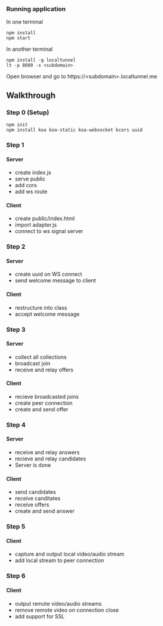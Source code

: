 ### Running application
In one terminal
```
npm install
npm start
```
In another terminal
```
npm install -g localtunnel
lt -p 8080 -s <subdomain>
```
Open browser and go to https://\<subdomain\>.localtunnel.me

## Walkthrough

### Step 0 (Setup)
```
npm init
npm install koa koa-static koa-websocket kcors uuid
```

### Step 1
#### Server
- create index.js
- serve public
- add cors
- add ws route

#### Client
- create public/index.html
- import adapter.js
- connect to ws signal server

### Step 2
#### Server
- create uuid on WS connect
- send welcome message to client

#### Client
- restructure into class
- accept welcome message

### Step 3
#### Server 
- collect all collections
- broadcast join
- receive and relay offers

#### Client
- recieve broadcasted joins
- create peer connection
- create and send offer

### Step 4
#### Server
- receive and relay answers
- recieve and relay candidates
- Server is done

#### Client
- send candidates
- receive canditates
- receive offers
- create and send answer

### Step 5
#### Client
- capture and output local video/audio stream
- add local stream to peer connection

### Step 6
#### Client
- output remote video/audio streams
- remove remote video on connection close
- add support for SSL
